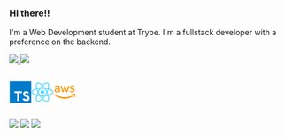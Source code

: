 ### Hi there!!

I'm a Web Development student at Trybe. I'm a fullstack developer with a preference on the backend.

 <div>
  <a href="https://github.com/Murilo-Rainho">
  <img height="180em" src="https://github-readme-stats.vercel.app/api?username=Murilo-Rainho&show_icons=true&theme=dark&include_all_commits=true&count_private=true"/>
  <img height="180em" src="https://github-readme-stats.vercel.app/api/top-langs/?username=Murilo-Rainho&layout=compact&langs_count=7&theme=dark"/>
</div>
  
  ##
  
<div style="display: flex"><br>
  <code><img align="center" alt="Logo-NodeJS" height="40" width="40" src="https://raw.githubusercontent.com/devicons/devicon/master/icons/typescript/typescript-plain.svg"></code>
  <code><img align="center" alt="Logo-React" height="40" width="40" src="https://raw.githubusercontent.com/devicons/devicon/master/icons/react/react-original.svg"></code>
  <code><img align="center" alt="Logo-React" height="40" width="40" src="https://raw.githubusercontent.com/devicons/devicon/master/icons/amazonwebservices/amazonwebservices-plain-wordmark.svg"></code>
</div>
  
  ##
  
<div> 
 	<a href="https://wa.me/5518996381996" target="_blank"><img src="https://img.shields.io/badge/WhatsApp-25D366?style=for-the-badge&logo=whatsapp&logoColor=white" target="_blank"></a>
  <a href = "mailto:murilorainho01@gmail.com?subject=Gostaria de me contratar?"><img src="https://img.shields.io/badge/-Gmail-%23333?style=for-the-badge&logo=gmail&logoColor=white" target="_blank"></a>
  <a href="https://www.linkedin.com/in/murilo-rainho/" target="_blank"><img src="https://img.shields.io/badge/-LinkedIn-%230077B5?style=for-the-badge&logo=linkedin&logoColor=white" target="_blank"></a>
 
<!--   ![Snake animation](https://github.com/Murilo-Rainho/rafaballerini/blob/output/github-contribution-grid-snake.svg) -->
 
</div>
